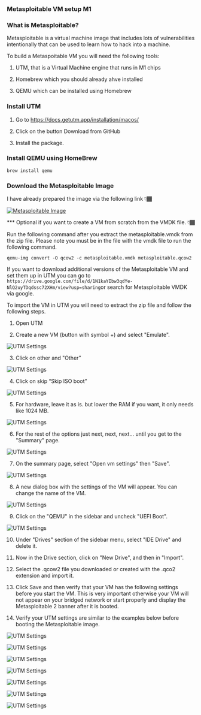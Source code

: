 ### Metasploitable VM setup M1


### What is Metasploitable?

Metasploitable  is a virtual machine image that includes lots of vulnerabilities intentionally that can be used to learn how to hack into a machine.

To build a Metaspoitable VM you will need the following tools:

1. UTM, that is a Virtual Machine engine that runs in M1 chips

2. Homebrew which you should already ahve installed

3. QEMU which can be installed using Homebrew


### Install UTM

1. Go to https://docs.getutm.app/installation/macos/

2. Click on the button Download from GitHub

3. Install the package.

### Install QEMU using HomeBrew

`brew install qemu`

### Download the Metasploitable Image
I have already prepared the image via the following link 👇🏾

[![Metasploitable Image](metasploitable.png)](https://drive.google.com/file/d/1N1kaYIbw3qdYe-NlQ2uyTDqdssc72XHm/view?usp=drive_link)

*** Optional if you want to create a VM from scratch from the VMDK file. 👇🏾

Run the following command after you extract the metasploitable.vmdk from the zip file. Please note you must be in the file with the vmdk file to run the following command.

`qemu-img convert -O qcow2 -c metasploitable.vmdk metasploitable.qcow2`

If you want to download additional versions of the Metasploitable VM and set them up in UTM you can go to `https://drive.google.com/file/d/1N1kaYIbw3qdYe-NlQ2uyTDqdssc72XHm/view?usp=sharing`or search for Metasploitable VMDK via google.

To import the VM in UTM you will need to extract the zip file and follow the following steps.

1. Open UTM

2. Create a new VM (button with symbol +) and select "Emulate".

![UTM Settings](utm1.png)

3. Click on other and "Other”

![UTM Settings](utm2.png)

4. Click on skip “Skip ISO boot”

![UTM Settings](utm3.png)

5. For hardware, leave it as is. but lower the RAM if you want, it only needs like 1024 MB.

![UTM Settings](utm4.png)

6. For the rest of the options just next, next, next... until you get to the "Summary" page.

![UTM Settings](utm5.png)

7. On the summary page, select "Open vm settings" then "Save".

![UTM Settings](utm6.png)

8. A new dialog box with the settings of the VM will appear. You can change the name of the VM.

![UTM Settings](utm7.png)

9. Click on the "QEMU" in the sidebar and uncheck "UEFI Boot".

![UTM Settings](utm8.png)

10. Under "Drives" section of the sidebar menu, select "IDE Drive" and delete it.

11. Now in the Drive section, click on "New Drive", and then in "Import".

12. Select the .qcow2 file you downloaded or created with the .qco2 extension and import it.

13. Click Save and then verify that your VM has the following settings before you start the VM. This is very important otherwise your VM will not appear on your bridged network or start properly and display the Metasploitable 2 banner after it is booted.

14. Verify your UTM settings are similar to the examples below before booting the Metasploitable image.

![UTM Settings](utm8.png)

![UTM Settings](utm9.png)

![UTM Settings](utm10.png)

![UTM Settings](utm11.png)

![UTM Settings](2-utm.png)

![UTM Settings](3-utm.png)

![UTM Settings](4-utm.png)
